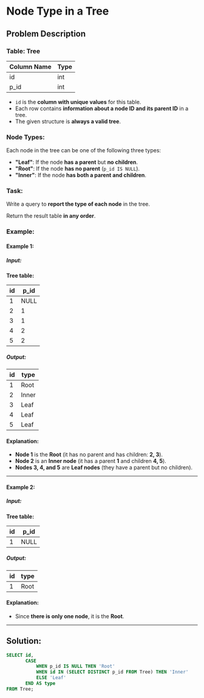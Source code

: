 # Node Type in a Tree

## Problem Description

### Table: Tree

| Column Name | Type |
|-------------|------|
| id          | int  |
| p_id        | int  |

- `id` is the **column with unique values** for this table.
- Each row contains **information about a node ID and its parent ID** in a tree.
- The given structure is **always a valid tree**.

### Node Types:
Each node in the tree can be one of the following three types:

- **"Leaf"**: If the node **has a parent** but **no children**.
- **"Root"**: If the node **has no parent** (`p_id IS NULL`).
- **"Inner"**: If the node **has both a parent and children**.

### Task:
Write a query to **report the type of each node** in the tree.

Return the result table **in any order**.

### Example:

#### Example 1:

##### Input:
**Tree table:**

| id | p_id |
|----|------|
| 1  | NULL |
| 2  | 1    |
| 3  | 1    |
| 4  | 2    |
| 5  | 2    |

##### Output:

| id | type  |
|----|-------|
| 1  | Root  |
| 2  | Inner |
| 3  | Leaf  |
| 4  | Leaf  |
| 5  | Leaf  |

#### Explanation:
- **Node 1** is the **Root** (it has no parent and has children: **2, 3**).
- **Node 2** is an **Inner node** (it has a parent **1** and children **4, 5**).
- **Nodes 3, 4, and 5** are **Leaf nodes** (they have a parent but no children).

---

#### Example 2:

##### Input:
**Tree table:**

| id | p_id |
|----|------|
| 1  | NULL |

##### Output:

| id | type  |
|----|-------|
| 1  | Root  |

#### Explanation:
- Since **there is only one node**, it is the **Root**.

---

## Solution:

```sql
SELECT id, 
       CASE 
           WHEN p_id IS NULL THEN 'Root' 
           WHEN id IN (SELECT DISTINCT p_id FROM Tree) THEN 'Inner' 
           ELSE 'Leaf' 
       END AS type 
FROM Tree;
